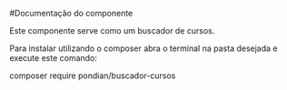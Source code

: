 #Documentação do componente 

Este componente serve como um buscador de cursos. 

Para instalar utilizando o composer abra o terminal na pasta desejada e execute este comando:

composer require pondian/buscador-cursos